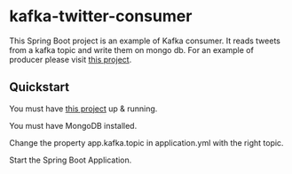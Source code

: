 # kafka-twitter-consumer
This Spring Boot project is an example of Kafka consumer. It reads tweets from a kafka topic and write them on mongo db. For an example of producer please visit [this project](https://github.com/sgallizia/kafka-twitter-producer).
## Quickstart
You must have [this project](https://github.com/sgallizia/kafka-twitter-producer) up & running.

You must have MongoDB installed.

Change the property app.kafka.topic in application.yml with the right topic.

Start the Spring Boot Application.